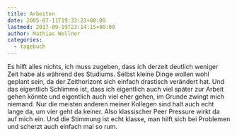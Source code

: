 ```yaml
---
title: Arbeiten
date: 2005-07-11T19:33:23+00:00
lastmod: 2017-09-19T23:14:15+00:00
author: Mathias Wellner
categories:
  - tagebuch
---
```

Es hilft alles nichts, ich muss zugeben, dass ich derzeit deutlich weniger Zeit habe als während des Studiums. Selbst kleine Dinge wollen wohl geplant sein, da der Zeithorizont sich einfach drastisch verändert hat. Und das eigentlich Schlimme ist, dass ich eigentlich auch viel später zur Arbeit gehen könnte und eigentlich auch viel eher gehen, im Grunde zwingt mich niemand. Nur die meisten anderen meiner Kollegen sind halt auch echt lange da, um vier geht da keiner. Also klassischer Peer Pressure wirkt da auf mich ein. Und die Stimmung ist echt klasse, man hilft sich bei Problemen und scherzt auch einfach mal so rum.